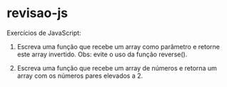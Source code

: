 # revisao-js
Exercícios de JavaScript:

1) Escreva uma função que recebe um array como parâmetro e retorne este array invertido. Obs: evite o uso da função reverse().

2) Escreva uma função que recebe um array de números e retorna um array com os números pares elevados a 2.

